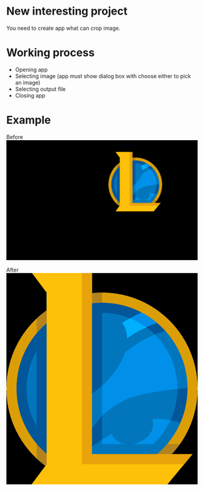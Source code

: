 # New interesting project
You need to create app what can crop image.
# Working process
- Opening app
- Selecting image (app must show dialog box with choose either to pick an image)
- Selecting output file
- Closing app

# Example
Before
![](https://github.com/zzz3230/your_pet_project_imgeditor/blob/main/before.png?raw=true)

After
![](https://github.com/zzz3230/your_pet_project_imgeditor/blob/main/after.png?raw=true)
